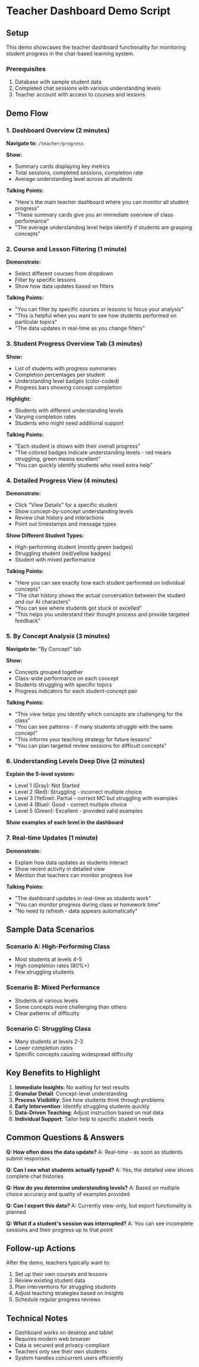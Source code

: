 # Teacher Dashboard Demo Script

## Setup

This demo showcases the teacher dashboard functionality for monitoring student progress in the chat-based learning system.

### Prerequisites
1. Database with sample student data
2. Completed chat sessions with various understanding levels
3. Teacher account with access to courses and lessons

## Demo Flow

### 1. Dashboard Overview (2 minutes)

**Navigate to:** `/teacher/progress`

**Show:**
- Summary cards displaying key metrics
- Total sessions, completed sessions, completion rate
- Average understanding level across all students

**Talking Points:**
- "Here's the main teacher dashboard where you can monitor all student progress"
- "These summary cards give you an immediate overview of class performance"
- "The average understanding level helps identify if students are grasping concepts"

### 2. Course and Lesson Filtering (1 minute)

**Demonstrate:**
- Select different courses from dropdown
- Filter by specific lessons
- Show how data updates based on filters

**Talking Points:**
- "You can filter by specific courses or lessons to focus your analysis"
- "This is helpful when you want to see how students performed on particular topics"
- "The data updates in real-time as you change filters"

### 3. Student Progress Overview Tab (3 minutes)

**Show:**
- List of students with progress summaries
- Completion percentages per student
- Understanding level badges (color-coded)
- Progress bars showing concept completion

**Highlight:**
- Students with different understanding levels
- Varying completion rates
- Students who might need additional support

**Talking Points:**
- "Each student is shown with their overall progress"
- "The colored badges indicate understanding levels - red means struggling, green means excellent"
- "You can quickly identify students who need extra help"

### 4. Detailed Progress View (4 minutes)

**Demonstrate:**
- Click "View Details" for a specific student
- Show concept-by-concept understanding levels
- Review chat history and interactions
- Point out timestamps and message types

**Show Different Student Types:**
- High-performing student (mostly green badges)
- Struggling student (red/yellow badges)
- Student with mixed performance

**Talking Points:**
- "Here you can see exactly how each student performed on individual concepts"
- "The chat history shows the actual conversation between the student and our AI characters"
- "You can see where students got stuck or excelled"
- "This helps you understand their thought process and provide targeted feedback"

### 5. By Concept Analysis (3 minutes)

**Navigate to:** "By Concept" tab

**Show:**
- Concepts grouped together
- Class-wide performance on each concept
- Students struggling with specific topics
- Progress indicators for each student-concept pair

**Talking Points:**
- "This view helps you identify which concepts are challenging for the class"
- "You can see patterns - if many students struggle with the same concept"
- "This informs your teaching strategy for future lessons"
- "You can plan targeted review sessions for difficult concepts"

### 6. Understanding Levels Deep Dive (2 minutes)

**Explain the 5-level system:**
- Level 1 (Gray): Not Started
- Level 2 (Red): Struggling - incorrect multiple choice
- Level 3 (Yellow): Partial - correct MC but struggling with examples
- Level 4 (Blue): Good - correct multiple choice
- Level 5 (Green): Excellent - provided valid examples

**Show examples of each level in the dashboard**

### 7. Real-time Updates (1 minute)

**Demonstrate:**
- Explain how data updates as students interact
- Show recent activity in detailed view
- Mention that teachers can monitor progress live

**Talking Points:**
- "The dashboard updates in real-time as students work"
- "You can monitor progress during class or homework time"
- "No need to refresh - data appears automatically"

## Sample Data Scenarios

### Scenario A: High-Performing Class
- Most students at levels 4-5
- High completion rates (80%+)
- Few struggling students

### Scenario B: Mixed Performance
- Students at various levels
- Some concepts more challenging than others
- Clear patterns of difficulty

### Scenario C: Struggling Class
- Many students at levels 2-3
- Lower completion rates
- Specific concepts causing widespread difficulty

## Key Benefits to Highlight

1. **Immediate Insights**: No waiting for test results
2. **Granular Detail**: Concept-level understanding
3. **Process Visibility**: See how students think through problems
4. **Early Intervention**: Identify struggling students quickly
5. **Data-Driven Teaching**: Adjust instruction based on real data
6. **Individual Support**: Tailor help to specific student needs

## Common Questions & Answers

**Q: How often does the data update?**
A: Real-time - as soon as students submit responses

**Q: Can I see what students actually typed?**
A: Yes, the detailed view shows complete chat histories

**Q: How do you determine understanding levels?**
A: Based on multiple choice accuracy and quality of examples provided

**Q: Can I export this data?**
A: Currently view-only, but export functionality is planned

**Q: What if a student's session was interrupted?**
A: You can see incomplete sessions and their progress up to that point

## Follow-up Actions

After the demo, teachers typically want to:
1. Set up their own courses and lessons
2. Review existing student data
3. Plan interventions for struggling students
4. Adjust teaching strategies based on insights
5. Schedule regular progress reviews

## Technical Notes

- Dashboard works on desktop and tablet
- Requires modern web browser
- Data is secured and privacy-compliant
- Teachers only see their own students
- System handles concurrent users efficiently 